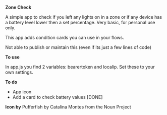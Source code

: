 **Zone Check**

A simple app to check if you left any lights on in a zone or if any device has a battery level lower then a set percentage. Very basic, for personal use only.

This app adds condition cards you can use in your flows.

Not able to publish or maintain this (even if its just a few lines of code)

__To use__

In app.js you find 2 variables: bearertoken and localip. Set these to your own settings.

__To do__

- App icon
- Add a card to check battery values [DONE]

__Icon by__
Pufferfish by Catalina Montes from the Noun Project
